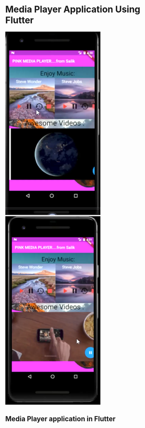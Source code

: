 # Media Player Application Using Flutter

<a href="https://drive.google.com/file/d/1txAAzSuttKRp9P7bIYmH_epPf3PK3xEj/view?usp=sharing">
<img src="https://github.com/SalikSayyed/MediaPlayerFlutter/blob/main/github_assets/Capture.PNG" width="300"/>

<img src="https://github.com/SalikSayyed/MediaPlayerFlutter/blob/main/github_assets/Capture2.PNG" width="300"/>
</a>

## Media Player application in Flutter
